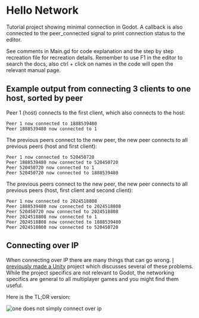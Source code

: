 # Hello Network
Tutorial project showing minimal connection in Godot. A callback is also connected to the peer_connected signal to print connection status to the editor. 

See comments in Main.gd for code explanation and the step by step recreation file for recreation details. Remember to use F1 in the editor to search the docs, also ctrl + click on names in the code will open the relevant manual page.

## Example output from connecting 3 clients to one host, sorted by peer

Peer 1 (host) connects to the first client, which also connects to the host:
```
Peer 1 now connected to 1888539480
Peer 1888539480 now connected to 1
```
The previous peers connect to the new peer, the new peer connects to all previous peers (host and first client):
```
Peer 1 now connected to 520450720
Peer 1888539480 now connected to 520450720
Peer 520450720 now connected to 1
Peer 520450720 now connected to 1888539480
```
The previous peers connect to the new peer, the new peer connects to all previous peers (host, first client and second client):
```
Peer 1 now connected to 2024518808
Peer 1888539480 now connected to 2024518808
Peer 520450720 now connected to 2024518808
Peer 2024518808 now connected to 1
Peer 2024518808 now connected to 1888539480
Peer 2024518808 now connected to 520450720
```

## Connecting over IP
When connecting over IP there are many things that can go wrong. [I previously made a Unity](https://github.com/jkvastad/Minimal-Unity-Netcode-Project) project which discusses several of these problems. While the project specifics are not relevant to Godot, the networking specifics are general to all multiplayer games and you might find them useful. 

Here is the TL;DR version:

![one does not simply connect over ip](https://github.com/jkvastad/Minimal-Unity-Netcode-Project/assets/9295196/7f7f6cb1-ef0b-41cc-930b-ab5cccf9ceed)
